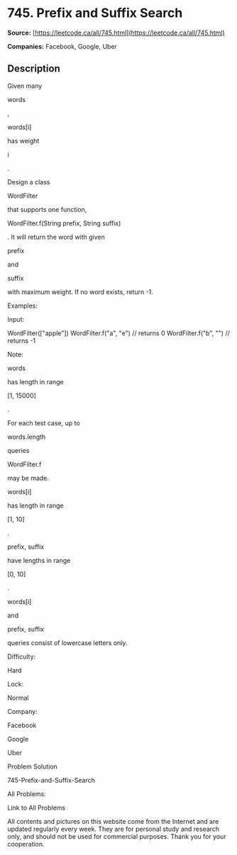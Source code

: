 # 745. Prefix and Suffix Search

**Source:** [https://leetcode.ca/all/745.html](https://leetcode.ca/all/745.html)

**Companies:** Facebook, Google, Uber

## Description

Given many

words

,

words[i]

has weight

i

.

Design a class

WordFilter

that supports one function,

WordFilter.f(String
        prefix, String suffix)

. It will return the word with given

prefix

and

suffix

with maximum weight. If no word exists, return -1.

Examples:

Input:

WordFilter(["apple"])
WordFilter.f("a", "e") // returns 0
WordFilter.f("b", "") // returns -1

Note:

words

has length in range

[1, 15000]

.

For each test case, up to

words.length

queries

WordFilter.f

may be made.

words[i]

has length in range

[1, 10]

.

prefix, suffix

have lengths in range

[0, 10]

.

words[i]

and

prefix, suffix

queries consist of lowercase
            letters only.

Difficulty:

Hard

Lock:

Normal

Company:

Facebook

Google

Uber

Problem Solution

745-Prefix-and-Suffix-Search

All Problems:

Link to All Problems

All contents and pictures on this website come from the Internet and are updated regularly every week. They are for personal study and research only, and should not be used for commercial purposes. Thank you for your cooperation.

